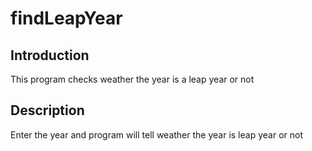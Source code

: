 # findLeapYear
## Introduction
This program checks weather the year is a leap year or not
## Description 
Enter the year and program will tell weather the year is leap year or not
